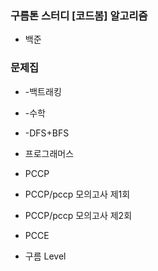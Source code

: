 ### 구름톤 스터디 [코드봄] 알고리즘 
* 백준
### 문제집
*   -백트래킹
*   -수학
*   -DFS+BFS
* 프로그래머스
* PCCP
* PCCP/pccp 모의고사 제1회
* PCCP/pccp 모의고사 제2회

* PCCE
* 구름 Level
